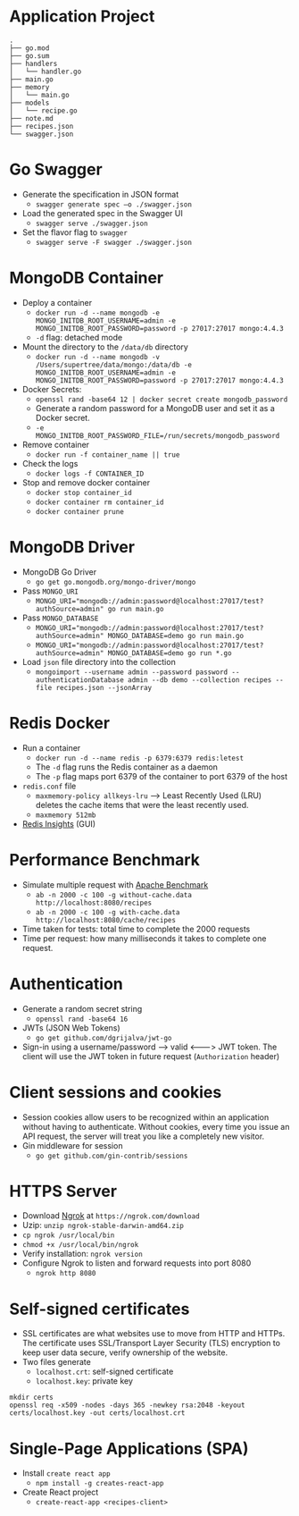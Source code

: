 # Application Project
```
.
├── go.mod
├── go.sum
├── handlers
│   └── handler.go
├── main.go
├── memory
│   └── main.go
├── models
│   └── recipe.go
├── note.md
├── recipes.json
└── swagger.json
```

# Go Swagger
- Generate the specification in JSON format
  - `swagger generate spec –o ./swagger.json`
- Load the generated spec in the Swagger UI
  - `swagger serve ./swagger.json`
- Set the flavor flag to `swagger`
  - `swagger serve -F swagger ./swagger.json`

# MongoDB Container
- Deploy a container
  - `docker run -d --name mongodb -e MONGO_INITDB_ROOT_USERNAME=admin -e MONGO_INITDB_ROOT_PASSWORD=password -p 27017:27017 mongo:4.4.3`
  - `-d` flag: detached mode
- Mount the directory to the `/data/db` directory
  - `docker run -d --name mongodb -v /Users/supertree/data/mongo:/data/db -e MONGO_INITDB_ROOT_USERNAME=admin -e MONGO_INITDB_ROOT_PASSWORD=password -p 27017:27017 mongo:4.4.3`
- Docker Secrets: 
  - `openssl rand -base64 12 | docker secret create mongodb_password`
  - Generate a random password for a MongoDB user and set it as a Docker secret.
  - `-e MONGO_INITDB_ROOT_PASSWORD_FILE=/run/secrets/mongodb_password`
- Remove container
  - `docker run -f container_name || true`
- Check the logs
  - `docker logs -f CONTAINER_ID`
- Stop and remove docker container
  - `docker stop container_id`
  - `docker container rm container_id`
  - `docker container prune`

# MongoDB Driver
- MongoDB Go Driver
  - `go get go.mongodb.org/mongo-driver/mongo`
- Pass `MONGO_URI`
  - `MONGO_URI="mongodb://admin:password@localhost:27017/test?authSource=admin" go run main.go`
- Pass `MONGO_DATABASE`
  - `MONGO_URI="mongodb://admin:password@localhost:27017/test?authSource=admin" MONGO_DATABASE=demo go run main.go`
  - `MONGO_URI="mongodb://admin:password@localhost:27017/test?authSource=admin" MONGO_DATABASE=demo go run *.go`
- Load `json` file directory into the collection
  - `mongoimport --username admin --password password --authenticationDatabase admin --db demo --collection recipes --file recipes.json --jsonArray`

# Redis Docker
- Run a container
  - `docker run -d --name redis -p 6379:6379 redis:letest`
  - The `-d` flag runs the Redis container as a daemon
  - The `-p` flag maps port 6379 of the container to port 6379 of the host
- `redis.conf` file
  - `maxmemory-policy allkeys-lru` --> Least Recently Used (LRU) deletes the cache items that were the least recently used.
  - `maxmemory 512mb`
- [Redis Insights](https://redislabs.com/fr/redis-enterprise/redis-insight/) (GUI)

# Performance Benchmark
- Simulate multiple request with [Apache Benchmark](https://httpd.apache.org/docs/2.4/programs/ab.html)
  - `ab -n 2000 -c 100 -g without-cache.data http://localhost:8080/recipes`
  - `ab -n 2000 -c 100 -g with-cache.data http://localhost:8080/cache/recipes`
- Time taken for tests: total time to complete the 2000 requests
- Time per request: how many milliseconds it takes to complete one request.

# Authentication
- Generate a random secret string
  - `openssl rand -base64 16`
- JWTs (JSON Web Tokens)
  - `go get github.com/dgrijalva/jwt-go`
- Sign-in using a username/password --> valid <---> JWT token. The client will use the JWT token in future request (`Authorization` header)

# Client sessions and cookies
- Session cookies allow users to be recognized within an application without having to authenticate. Without cookies, every time you issue an API request, the server will treat you like a completely new visitor.
- Gin middleware for session
  - `go get github.com/gin-contrib/sessions`

# HTTPS Server
- Download [Ngrok](https://ngrok.com/download) at `https://ngrok.com/download`
- Uzip: `unzip ngrok-stable-darwin-amd64.zip`
- `cp ngrok /usr/local/bin`
- `chmod +x /usr/local/bin/ngrok`
- Verify installation: `ngrok version`
- Configure Ngrok to listen and forward requests into port 8080
  - `ngrok http 8080`

# Self-signed certificates
- SSL certificates are what websites use to move from HTTP and HTTPs. The certificate uses SSL/Transport Layer Security (TLS) encryption to keep user data secure, verify ownership of the website.
- Two files generate
  - `localhost.crt`: self-signed certificate
  - `localhost.key`: private key
```
mkdir certs
openssl req -x509 -nodes -days 365 -newkey rsa:2048 -keyout certs/localhost.key -out certs/localhost.crt
```

# Single-Page Applications (SPA)
- Install `create react app`
  - `npm install -g creates-react-app`
- Create React project
  - `create-react-app <recipes-client>`